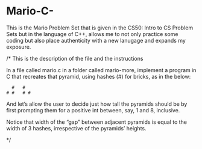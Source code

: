# Mario-C-
This is the Mario Problem Set that is given in the CS50: Intro to CS Problem Sets but in the language of C++, allows me to not only practice some coding but also place authenticity with a new lanugage and expands my exposure. 


/*
This is the description of the file and the instructions

In a file called mario.c in a folder called mario-more, implement a program in C that recreates that pyramid, using hashes (#) for bricks, as in the below:

      #   #
    # #   # #

And let’s allow the user to decide just how tall the pyramids should be by first prompting them for a positive int between, say, 1 and 8, inclusive.

Notice that width of the “gap” between adjacent pyramids is equal to the width of 3 hashes, irrespective of the pyramids’ heights.

*/
